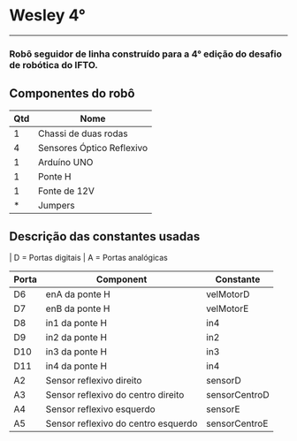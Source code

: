 # Wesley 4° 
---
### Robô seguidor de linha construído para a 4° edição do desafio de robótica do IFTO.

## Componentes do robô

| Qtd | Nome |
|---|---|
| 1 | Chassi de duas rodas |
| 4 | Sensores Óptico Reflexivo |
| 1 | Arduíno UNO |
| 1 | Ponte H |
| 1 | Fonte de 12V |
| * | Jumpers |

## Descrição das constantes usadas

| D = Portas digitais
| A = Portas analógicas

| Porta | Component | Constante 
| --- | --- | --- |
| D6 | enA da ponte H | velMotorD |
| D7 | enB da ponte H | velMotorE |
| D8 | in1 da ponte H | in4 |
| D9 | in2 da ponte H | in2 |
| D10 | in3 da ponte H | in3 |
| D11 | in4 da ponte H | in4 |
| A2 | Sensor reflexivo direito | sensorD |
| A3 | Sensor reflexivo do centro direito | sensorCentroD |
| A4 | Sensor reflexivo esquerdo | sensorE |
| A5 | Sensor reflexivo do centro esquerdo | sensorCentroE |
